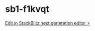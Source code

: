 # sb1-f1kvqt

[Edit in StackBlitz next generation editor ⚡️](https://stackblitz.com/~/github.com/kawewutchu/sb1-f1kvqt)
